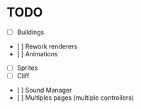 TODO
====

- [ ] Buildings
- [ ] Rework renderers
- [ ] Animations
- [ ] Sprites
- [ ] Cliff
- [ ] Sound Manager
- [ ] Multiples pages (multiple controllers)

